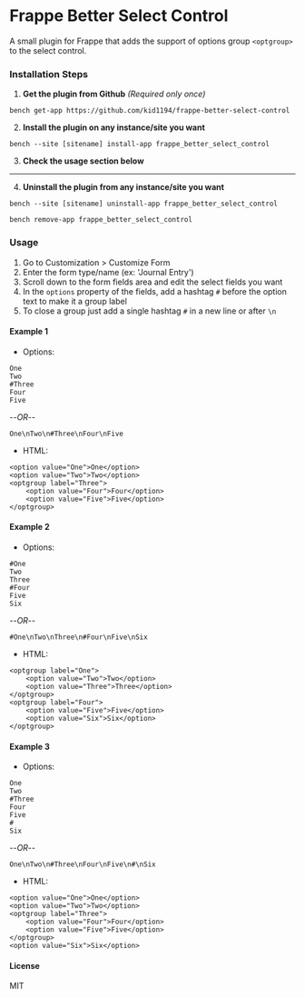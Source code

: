 # Frappe Better Select Control
A small plugin for Frappe that adds the support of options group `<optgroup>` to the select control.

### Installation Steps
1. **Get the plugin from Github** *(Required only once)*

`bench get-app https://github.com/kid1194/frappe-better-select-control`

2. **Install the plugin on any instance/site you want**

`bench --site [sitename] install-app frappe_better_select_control`

3. **Check the usage section below**

---

4. **Uninstall the plugin from any instance/site you want**

`bench --site [sitename] uninstall-app frappe_better_select_control`

`bench remove-app frappe_better_select_control`


### Usage
1. Go to Customization > Customize Form
2. Enter the form type/name (ex: 'Journal Entry')
3. Scroll down to the form fields area and edit the select fields you want
4. In the `options` property of the fields, add a hashtag `#` before the option text to make it a group label
5. To close a group just add a single hashtag `#` in a new line or after `\n`
#### Example 1
- Options:
```
One
Two
#Three
Four
Five
```
--*OR*--
```
One\nTwo\n#Three\nFour\nFive
```
- HTML:
```
<option value="One">One</option>
<option value="Two">Two</option>
<optgroup label="Three">
    <option value="Four">Four</option>
    <option value="Five">Five</option>
</optgroup>
```
#### Example 2
- Options:
```
#One
Two
Three
#Four
Five
Six
```
--*OR*--
```
#One\nTwo\nThree\n#Four\nFive\nSix
```
- HTML:
```
<optgroup label="One">
    <option value="Two">Two</option>
    <option value="Three">Three</option>
</optgroup>
<optgroup label="Four">
    <option value="Five">Five</option>
    <option value="Six">Six</option>
</optgroup>
```
#### Example 3
- Options:
```
One
Two
#Three
Four
Five
#
Six
```
--*OR*--
```
One\nTwo\n#Three\nFour\nFive\n#\nSix
```
- HTML:
```
<option value="One">One</option>
<option value="Two">Two</option>
<optgroup label="Three">
    <option value="Four">Four</option>
    <option value="Five">Five</option>
</optgroup>
<option value="Six">Six</option>
```

#### License
MIT
